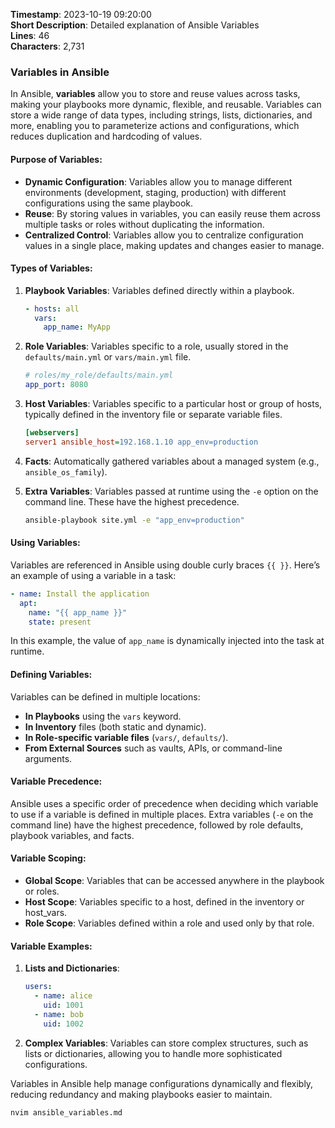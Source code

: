 **Timestamp**: 2023-10-19 09:20:00  
**Short Description**: Detailed explanation of Ansible Variables  
**Lines**: 46  
**Characters**: 2,731

### Variables in Ansible

In Ansible, **variables** allow you to store and reuse values across tasks, making your playbooks more dynamic, flexible, and reusable. Variables can store a wide range of data types, including strings, lists, dictionaries, and more, enabling you to parameterize actions and configurations, which reduces duplication and hardcoding of values.

#### Purpose of Variables:

- **Dynamic Configuration**: Variables allow you to manage different environments (development, staging, production) with different configurations using the same playbook.
- **Reuse**: By storing values in variables, you can easily reuse them across multiple tasks or roles without duplicating the information.
- **Centralized Control**: Variables allow you to centralize configuration values in a single place, making updates and changes easier to manage.

#### Types of Variables:

1. **Playbook Variables**: Variables defined directly within a playbook.

   ```yaml
   - hosts: all
     vars:
       app_name: MyApp
   ```

2. **Role Variables**: Variables specific to a role, usually stored in the `defaults/main.yml` or `vars/main.yml` file.

   ```yaml
   # roles/my_role/defaults/main.yml
   app_port: 8080
   ```

3. **Host Variables**: Variables specific to a particular host or group of hosts, typically defined in the inventory file or separate variable files.

   ```ini
   [webservers]
   server1 ansible_host=192.168.1.10 app_env=production
   ```

4. **Facts**: Automatically gathered variables about a managed system (e.g., `ansible_os_family`).

5. **Extra Variables**: Variables passed at runtime using the `-e` option on the command line. These have the highest precedence.
   ```bash
   ansible-playbook site.yml -e "app_env=production"
   ```

#### Using Variables:

Variables are referenced in Ansible using double curly braces `{{ }}`. Here’s an example of using a variable in a task:

```yaml
- name: Install the application
  apt:
    name: "{{ app_name }}"
    state: present
```

In this example, the value of `app_name` is dynamically injected into the task at runtime.

#### Defining Variables:

Variables can be defined in multiple locations:

- **In Playbooks** using the `vars` keyword.
- **In Inventory** files (both static and dynamic).
- **In Role-specific variable files** (`vars/`, `defaults/`).
- **From External Sources** such as vaults, APIs, or command-line arguments.

#### Variable Precedence:

Ansible uses a specific order of precedence when deciding which variable to use if a variable is defined in multiple places. Extra variables (`-e` on the command line) have the highest precedence, followed by role defaults, playbook variables, and facts.

#### Variable Scoping:

- **Global Scope**: Variables that can be accessed anywhere in the playbook or roles.
- **Host Scope**: Variables specific to a host, defined in the inventory or host_vars.
- **Role Scope**: Variables defined within a role and used only by that role.

#### Variable Examples:

1. **Lists and Dictionaries**:

   ```yaml
   users:
     - name: alice
       uid: 1001
     - name: bob
       uid: 1002
   ```

2. **Complex Variables**:
   Variables can store complex structures, such as lists or dictionaries, allowing you to handle more sophisticated configurations.

Variables in Ansible help manage configurations dynamically and flexibly, reducing redundancy and making playbooks easier to maintain.

```bash
nvim ansible_variables.md
```
